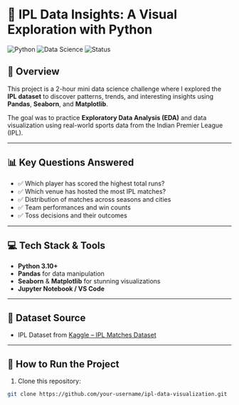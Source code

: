 # 🏏 IPL Data Insights: A Visual Exploration with Python

![Python](https://img.shields.io/badge/Python-3.10-blue?style=for-the-badge&logo=python)
![Data Science](https://img.shields.io/badge/Project-Type-Data%20Visualization-orange?style=for-the-badge)
![Status](https://img.shields.io/badge/Status-Completed-success?style=for-the-badge)

## 📌 Overview

This project is a 2-hour mini data science challenge where I explored the **IPL dataset** to discover patterns, trends, and interesting insights using **Pandas**, **Seaborn**, and **Matplotlib**.

The goal was to practice **Exploratory Data Analysis (EDA)** and data visualization using real-world sports data from the Indian Premier League (IPL).

---

## 📊 Key Questions Answered
- ✅ Which player has scored the highest total runs?
- ✅ Which venue has hosted the most IPL matches?
- ✅ Distribution of matches across seasons and cities
- ✅ Team performances and win counts
- ✅ Toss decisions and their outcomes

---

## 💻 Tech Stack & Tools
- **Python 3.10+**
- **Pandas** for data manipulation
- **Seaborn** & **Matplotlib** for stunning visualizations
- **Jupyter Notebook / VS Code**

---


## 📁 Dataset Source
- IPL Dataset from [Kaggle – IPL Matches Dataset](https://www.kaggle.com/datasets)

---

## 🚀 How to Run the Project

1. Clone this repository:
```bash
git clone https://github.com/your-username/ipl-data-visualization.git
